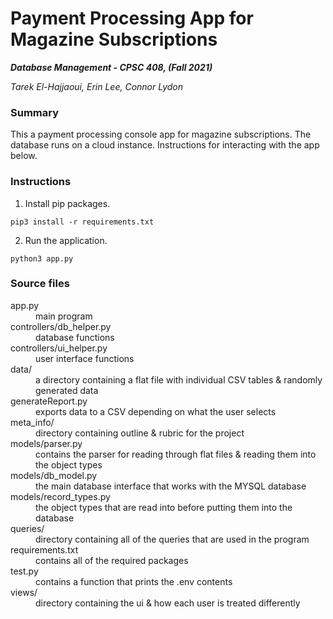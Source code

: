 # Payment Processing App for Magazine Subscriptions
***Database Management - CPSC 408, (Fall 2021)***

*Tarek El-Hajjaoui, Erin Lee, Connor Lydon*


### Summary
This a payment processing console app for magazine subscriptions. The database runs on a cloud instance. Instructions for interacting with the app below.


### Instructions
1. Install pip packages.
```
pip3 install -r requirements.txt
```
2. Run the application.
```
python3 app.py
```


### Source files
<dl>
  <dt>app.py</dt>
  <dd>main program</dd>
  <dt>controllers/db_helper.py</dt>
  <dd>database functions</dd>
  <dt>controllers/ui_helper.py</dt>
  <dd>user interface functions</dd>
  <dt>data/ </dt>
  <dd>a directory containing a flat file with individual CSV tables & randomly generated data</dd>
  <dt>generateReport.py</dt>
  <dd>exports data to a CSV depending on what the user selects</dd>
  <dt>meta_info/ </dt>
  <dd>directory containing outline & rubric for the project</dd>
  <dt>models/parser.py</dt>
  <dd>contains the parser for reading through flat files & reading them into the object types</dd>
  <dt>models/db_model.py</dt>
  <dd>the main database interface that works with the MYSQL database</dd>
  <dt>models/record_types.py</dt>
  <dd>the object types that are read into before putting them into the database</dd>  
  <dt>queries/ </dt>
  <dd>directory containing all of the queries that are used in the program</dd>
  <dt>requirements.txt</dt>
  <dd>contains all of the required packages</dd>
  <dt>test.py</dt>
  <dd>contains a function that prints the .env contents</dd>
  <dt>views/ </dt>
  <dd>directory containing the ui & how each user is treated differently</dd>
</dl>

